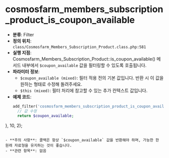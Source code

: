 # cosmosfarm_members_subscription_product_is_coupon_available

- **분류**: Filter
- **정의 위치**: `class/Cosmosfarm_Members_Subscription_Product.class.php:581`
- **실행 지점**: Cosmosfarm_Members_Subscription_Product::is_coupon_available() 메서드 내부에서 `$coupon_available` 값을 필터링할 수 있도록 호출됩니다.
- **파라미터 정보**:
  - `$coupon_available (mixed)`: 필터 적용 전의 기본 값입니다. 반환 시 이 값을 원하는 형태로 수정해 돌려주세요.
  - `$this (mixed)`: 필터 처리에 참고할 수 있는 추가 컨텍스트 값입니다.
- **예제 코드**:
  ```php
  add_filter('cosmosfarm_members_subscription_product_is_coupon_available', function($coupon_available, $this) {
    // 값 수정
    return $coupon_available;
}, 10, 2);
  ```

- **주의 사항**: 콜백은 항상 `$coupon_available` 값을 반환해야 하며, 가능한 한 원래 자료형을 유지하는 것이 좋습니다.
- **관련 항목**: 없음
